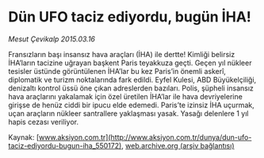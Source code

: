 # Dün UFO taciz ediyordu, bugün İHA!

*Mesut Çevikalp 2015.03.16*

<div class="pNewsDetailMainContent" itemprop="articleBody">
 <p>
  Fransızların başı insansız hava araçları (İHA) ile dertte! Kimliği belirsiz İHA’ların tacizine uğrayan başkent Paris teyakkuza geçti. Geçen yıl nükleer tesisler üstünde görüntülenen İHA’lar bu kez Paris’in önemli askerî, diplomatik ve turizm noktalarında fark edildi. Eyfel Kulesi, ABD Büyükelçiliği, denizaltı kontrol üssü öne çıkan adreslerden bazıları. Polis, şüpheli insansız hava araçlarını yakalamak için özel üretilen İHA’lar ile hava devriyelerine girişse de henüz ciddi bir ipucu elde edemedi. Paris’te izinsiz İHA uçurmak, uçan araçların nükleer santrallere yaklaşması yasak. Yasağı delenlere 1 yıl hapis cezası veriliyor.
 </p>
</div>


Kaynak: [www.aksiyon.com.tr](http://www.aksiyon.com.tr/dunya/dun-ufo-taciz-ediyordu-bugun-iha_550172), [web.archive.org (arşiv bağlantısı)](http://web.archive.org/web/20150706133030/http://www.aksiyon.com.tr/dunya/dun-ufo-taciz-ediyordu-bugun-iha_550172)
